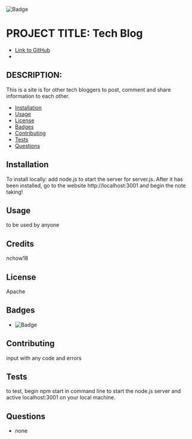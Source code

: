 
![Badge](https://img.shields.io/badge/AWESOME-COOL-yellow.svg)

# PROJECT TITLE: Tech Blog

* [Link to GitHub](https://github.com/nchow18)
* [Email]:(mailto:emailme@nathanchow.ca)

## DESCRIPTION:

This is a site is for other tech bloggers to post, comment and share information to each other.

* [Installation](#installation)
* [Usage](#usage)
* [License](#license)
* [Badges](#badges)
* [Contributing](#contribute)
* [Tests](#tests)
* [Questions](#questions)

## Installation

To install locally: add node.js to start the server for server.js.  After it has been installed, go to the website http://localhost:3001 and begin the note taking!

## Usage

to be used by anyone


## Credits

nchow18

## License

Apache


## Badges

* ![Badge](https://img.shields.io/badge/AWESOME-COOL-yellow.svg)

## Contributing

input with any code and errors

## Tests

to test, begin npm start in command line to start the node.js server and active localhost:3001 on your local machine.

## Questions


* none

    

    
